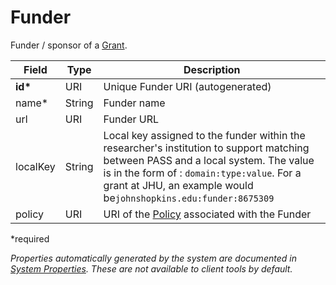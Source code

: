 # Funder

Funder / sponsor of a [Grant](Grant.md).

| Field  		| Type  		| Description |
| ------------- | ------------- | ------------- |
| __id*__ | URI | Unique Funder URI (autogenerated) |
| name* | String | Funder name |  
| url | URI | Funder URL |
| localKey | String | Local key assigned to the funder within the researcher's institution to support matching between PASS and a local system. The value is in the form of : `domain:type:value`. For a grant at JHU, an example would be`johnshopkins.edu:funder:8675309` |
| policy | URI | URI of the [Policy](Policy.md) associated with the Funder  |
 
*required 

*Properties automatically generated by the system are documented in [System Properties](SystemProperties.md). These are not available to client tools by default.*
